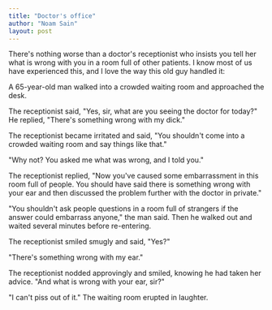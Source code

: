 ```yaml
---
title: "Doctor's office"
author: "Noam Sain"
layout: post
---
```


There's nothing worse than a doctor's receptionist who insists you tell her what is wrong with you in a room full of other patients. I know most of us have experienced this, and I love the way this old guy handled it:  
  
A 65-year-old man walked into a crowded waiting room and approached the desk.

The receptionist said, "Yes, sir, what are you seeing the doctor for today?" He replied, "There's something wrong with my dick."

The receptionist became irritated and said, "You shouldn't come into a crowded waiting room and say things like that."

"Why not? You asked me what was wrong, and I told you."

The receptionist replied, "Now you've caused some embarrassment in this room full of people. You should have said there is something wrong with your ear and then discussed the problem further with the doctor in private."

"You shouldn't ask people questions in a room full of strangers if the answer could embarrass anyone," the man said. Then he walked out and waited several minutes before re-entering.

The receptionist smiled smugly and said, "Yes?"

"There's something wrong with my ear."

The receptionist nodded approvingly and smiled, knowing he had taken her advice. "And what is wrong with your ear, sir?"

"I can't piss out of it." The waiting room erupted in laughter.